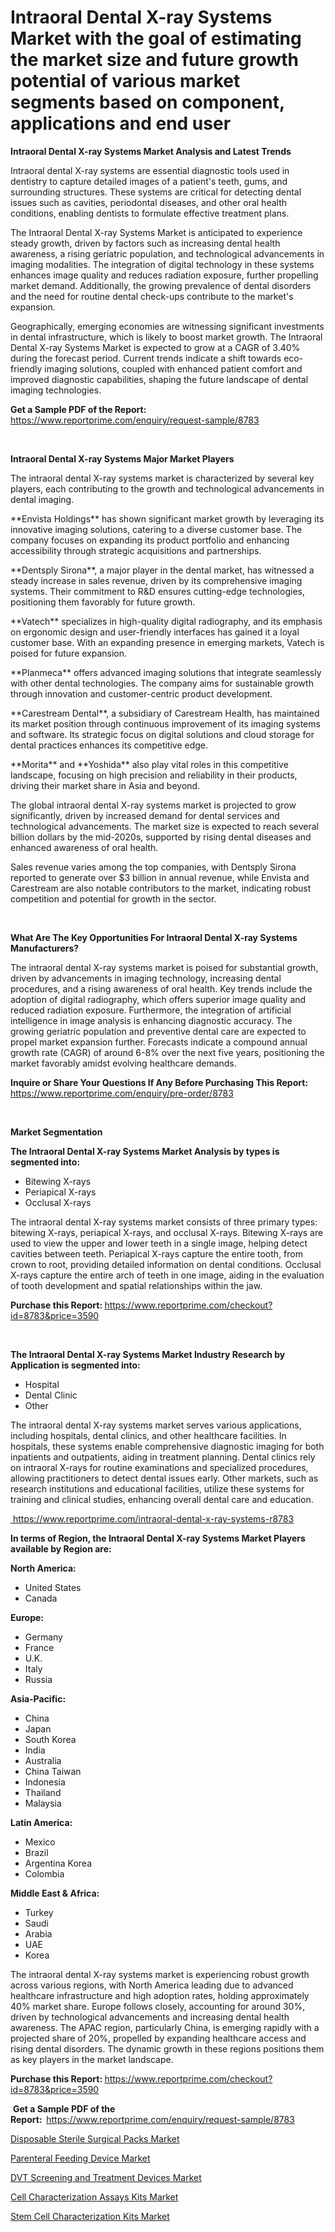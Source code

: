 <p><h1>Intraoral Dental X-ray Systems Market with the goal of estimating the market size and future growth potential of various market segments based on component, applications and end user</h1></p><p><strong>Intraoral Dental X-ray Systems Market Analysis and Latest Trends</strong></p>
<p><p>Intraoral dental X-ray systems are essential diagnostic tools used in dentistry to capture detailed images of a patient's teeth, gums, and surrounding structures. These systems are critical for detecting dental issues such as cavities, periodontal diseases, and other oral health conditions, enabling dentists to formulate effective treatment plans.</p><p>The Intraoral Dental X-ray Systems Market is anticipated to experience steady growth, driven by factors such as increasing dental health awareness, a rising geriatric population, and technological advancements in imaging modalities. The integration of digital technology in these systems enhances image quality and reduces radiation exposure, further propelling market demand. Additionally, the growing prevalence of dental disorders and the need for routine dental check-ups contribute to the market's expansion.</p><p>Geographically, emerging economies are witnessing significant investments in dental infrastructure, which is likely to boost market growth. The Intraoral Dental X-ray Systems Market is expected to grow at a CAGR of 3.40% during the forecast period. Current trends indicate a shift towards eco-friendly imaging solutions, coupled with enhanced patient comfort and improved diagnostic capabilities, shaping the future landscape of dental imaging technologies.</p></p>
<p><strong>Get a Sample PDF of the Report:&nbsp;</strong> <a href="https://www.reportprime.com/enquiry/request-sample/8783?utm_campaign=39&utm_medium=2&utm_source=Github&utm_content=ia&utm_term=20032025&utm_id=intraoral-dental-x-ray-systems">https://www.reportprime.com/enquiry/request-sample/8783</a></p>
<p>&nbsp;</p>
<p><strong>Intraoral Dental X-ray Systems Major Market Players</strong></p>
<p><p>The intraoral dental X-ray systems market is characterized by several key players, each contributing to the growth and technological advancements in dental imaging. </p><p>**Envista Holdings** has shown significant market growth by leveraging its innovative imaging solutions, catering to a diverse customer base. The company focuses on expanding its product portfolio and enhancing accessibility through strategic acquisitions and partnerships.</p><p>**Dentsply Sirona**, a major player in the dental market, has witnessed a steady increase in sales revenue, driven by its comprehensive imaging systems. Their commitment to R&D ensures cutting-edge technologies, positioning them favorably for future growth.</p><p>**Vatech** specializes in high-quality digital radiography, and its emphasis on ergonomic design and user-friendly interfaces has gained it a loyal customer base. With an expanding presence in emerging markets, Vatech is poised for future expansion.</p><p>**Planmeca** offers advanced imaging solutions that integrate seamlessly with other dental technologies. The company aims for sustainable growth through innovation and customer-centric product development.</p><p>**Carestream Dental**, a subsidiary of Carestream Health, has maintained its market position through continuous improvement of its imaging systems and software. Its strategic focus on digital solutions and cloud storage for dental practices enhances its competitive edge.</p><p>**Morita** and **Yoshida** also play vital roles in this competitive landscape, focusing on high precision and reliability in their products, driving their market share in Asia and beyond.</p><p>The global intraoral dental X-ray systems market is projected to grow significantly, driven by increased demand for dental services and technological advancements. The market size is expected to reach several billion dollars by the mid-2020s, supported by rising dental diseases and enhanced awareness of oral health.</p><p>Sales revenue varies among the top companies, with Dentsply Sirona reported to generate over $3 billion in annual revenue, while Envista and Carestream are also notable contributors to the market, indicating robust competition and potential for growth in the sector.</p></p>
<p>&nbsp;</p>
<p><strong>What Are The Key Opportunities For Intraoral Dental X-ray Systems Manufacturers?</strong></p>
<p><p>The intraoral dental X-ray systems market is poised for substantial growth, driven by advancements in imaging technology, increasing dental procedures, and a rising awareness of oral health. Key trends include the adoption of digital radiography, which offers superior image quality and reduced radiation exposure. Furthermore, the integration of artificial intelligence in image analysis is enhancing diagnostic accuracy. The growing geriatric population and preventive dental care are expected to propel market expansion further. Forecasts indicate a compound annual growth rate (CAGR) of around 6-8% over the next five years, positioning the market favorably amidst evolving healthcare demands.</p></p>
<p><strong>Inquire or Share Your Questions If Any Before Purchasing This Report:</strong> <a href="https://www.reportprime.com/enquiry/pre-order/8783?utm_campaign=39&utm_medium=2&utm_source=Github&utm_content=ia&utm_term=20032025&utm_id=intraoral-dental-x-ray-systems">https://www.reportprime.com/enquiry/pre-order/8783</a></p>
<p>&nbsp;</p>
<p><strong>Market Segmentation</strong></p>
<p><strong>The Intraoral Dental X-ray Systems Market Analysis by types is segmented into:</strong></p>
<p><ul><li>Bitewing X-rays</li><li>Periapical X-rays</li><li>Occlusal X-rays</li></ul></p>
<p><p>The intraoral dental X-ray systems market consists of three primary types: bitewing X-rays, periapical X-rays, and occlusal X-rays. Bitewing X-rays are used to view the upper and lower teeth in a single image, helping detect cavities between teeth. Periapical X-rays capture the entire tooth, from crown to root, providing detailed information on dental conditions. Occlusal X-rays capture the entire arch of teeth in one image, aiding in the evaluation of tooth development and spatial relationships within the jaw.</p></p>
<p><strong>Purchase this Report:&nbsp;</strong><a href="https://www.reportprime.com/checkout?id=8783&price=3590&utm_campaign=39&utm_medium=2&utm_source=Github&utm_content=ia&utm_term=20032025&utm_id=intraoral-dental-x-ray-systems">https://www.reportprime.com/checkout?id=8783&price=3590</a></p>
<p>&nbsp;</p>
<p><strong>The Intraoral Dental X-ray Systems Market Industry Research by Application is segmented into:</strong></p>
<p><ul><li>Hospital</li><li>Dental Clinic</li><li>Other</li></ul></p>
<p><p>The intraoral dental X-ray systems market serves various applications, including hospitals, dental clinics, and other healthcare facilities. In hospitals, these systems enable comprehensive diagnostic imaging for both inpatients and outpatients, aiding in treatment planning. Dental clinics rely on intraoral X-rays for routine examinations and specialized procedures, allowing practitioners to detect dental issues early. Other markets, such as research institutions and educational facilities, utilize these systems for training and clinical studies, enhancing overall dental care and education.</p></p>
<p><a href="https://www.reportprime.com/intraoral-dental-x-ray-systems-r8783?utm_campaign=39&utm_medium=2&utm_source=Github&utm_content=ia&utm_term=20032025&utm_id=intraoral-dental-x-ray-systems">&nbsp;https://www.reportprime.com/intraoral-dental-x-ray-systems-r8783</a></p>
<p><strong>In terms of Region, the Intraoral Dental X-ray Systems Market Players available by Region are:</strong></p>
<p>
    <p> <strong> North America: </strong>
        <ul>
            <li>United States</li>
            <li>Canada</li>
        </ul>
        </p> 
    <p> <strong> Europe: </strong>
        <ul>
            <li>Germany</li>
            <li>France</li>
            <li>U.K.</li>
            <li>Italy</li>
            <li>Russia</li>
        </ul>
        </p> 
    <p> <strong> Asia-Pacific: </strong>
        <ul>
            <li>China</li>
            <li>Japan</li>
            <li>South Korea</li>
            <li>India</li>
            <li>Australia</li>
            <li>China Taiwan</li>
            <li>Indonesia</li>
            <li>Thailand</li>
            <li>Malaysia</li>
        </ul>
        </p> 
    <p> <strong> Latin America: </strong>
        <ul>
            <li>Mexico</li>
            <li>Brazil</li>
            <li>Argentina Korea</li>
            <li>Colombia</li>
        </ul>
        </p> 
    <p> <strong> Middle East & Africa: </strong>
        <ul>
            <li>Turkey</li>
            <li>Saudi</li>
            <li>Arabia</li>
            <li>UAE</li>
            <li>Korea</li>
        </ul>
    </p>
    </p>
<p><p>The intraoral dental X-ray systems market is experiencing robust growth across various regions, with North America leading due to advanced healthcare infrastructure and high adoption rates, holding approximately 40% market share. Europe follows closely, accounting for around 30%, driven by technological advancements and increasing dental health awareness. The APAC region, particularly China, is emerging rapidly with a projected share of 20%, propelled by expanding healthcare access and rising dental disorders. The dynamic growth in these regions positions them as key players in the market landscape.</p></p>
<p><strong>Purchase this Report: </strong><a href="https://www.reportprime.com/checkout?id=8783&price=3590&utm_campaign=39&utm_medium=2&utm_source=Github&utm_content=ia&utm_term=20032025&utm_id=intraoral-dental-x-ray-systems">https://www.reportprime.com/checkout?id=8783&price=3590</a></p>
<p>&nbsp;<strong>Get a Sample PDF of the Report:&nbsp;&nbsp;</strong><a href="https://www.reportprime.com/enquiry/request-sample/8783?utm_campaign=39&utm_medium=2&utm_source=Github&utm_content=ia&utm_term=20032025&utm_id=intraoral-dental-x-ray-systems">https://www.reportprime.com/enquiry/request-sample/8783</a></p>
<p><strong></strong></p>
<p><p><a href="https://github.com/uldularido/Market-Research-Report-List-1/blob/main/disposable-sterile-surgical-packs-market.md?utm_campaign=39&utm_medium=2&utm_source=Github&utm_content=ia&utm_term=20032025&utm_id=intraoral-dental-x-ray-systems">Disposable Sterile Surgical Packs Market</a></p><p><a href="https://github.com/drielvinki/Market-Research-Report-List-1/blob/main/parenteral-feeding-device-market.md?utm_campaign=39&utm_medium=2&utm_source=Github&utm_content=ia&utm_term=20032025&utm_id=intraoral-dental-x-ray-systems">Parenteral Feeding Device Market</a></p><p><a href="https://github.com/widlerumland/Market-Research-Report-List-1/blob/main/dvt-screening-and-treatment-devices-market.md?utm_campaign=39&utm_medium=2&utm_source=Github&utm_content=ia&utm_term=20032025&utm_id=intraoral-dental-x-ray-systems">DVT Screening and Treatment Devices Market</a></p><p><a href="https://github.com/panciujoslin3/Market-Research-Report-List-1/blob/main/cell-characterization-assays-kits-market.md?utm_campaign=39&utm_medium=2&utm_source=Github&utm_content=ia&utm_term=20032025&utm_id=intraoral-dental-x-ray-systems">Cell Characterization Assays Kits Market</a></p><p><a href="https://github.com/decockogbaro25/Market-Research-Report-List-1/blob/main/stem-cell-characterization-kits-market.md?utm_campaign=39&utm_medium=2&utm_source=Github&utm_content=ia&utm_term=20032025&utm_id=intraoral-dental-x-ray-systems">Stem Cell Characterization Kits Market</a></p></p>
